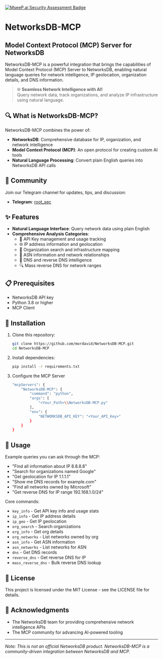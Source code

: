 [![MseeP.ai Security Assessment Badge](https://mseep.net/pr/mordavid-networksdb-mcp-badge.png)](https://mseep.ai/app/mordavid-networksdb-mcp)

# NetworksDB-MCP

## Model Context Protocol (MCP) Server for NetworksDB

NetworksDB-MCP is a powerful integration that brings the capabilities of Model Context Protocol (MCP) Server to NetworksDB, enabling natural language queries for network intelligence, IP geolocation, organization details, and DNS information.

> 🌐 **Seamless Network Intelligence with AI!**  
> Query network data, track organizations, and analyze IP infrastructure using natural language.

## 🔍 What is NetworksDB-MCP?

NetworksDB-MCP combines the power of:

* **NetworksDB**: Comprehensive database for IP, organization, and network intelligence
* **Model Context Protocol (MCP)**: An open protocol for creating custom AI tools
* **Natural Language Processing**: Convert plain English queries into NetworksDB API calls

## 📱 Community

Join our Telegram channel for updates, tips, and discussion:
- **Telegram**: [root_sec](https://t.me/root_sec)
  
## ✨ Features

* **Natural Language Interface**: Query network data using plain English
* **Comprehensive Analysis Categories**:
  * 🔑 API Key management and usage tracking
  * 🌐 IP address information and geolocation
  * 🏢 Organization search and infrastructure mapping
  * 🔢 ASN information and network relationships
  * 📝 DNS and reverse DNS intelligence
  * 🔍 Mass reverse DNS for network ranges

## 📋 Prerequisites

* NetworksDB API key
* Python 3.8 or higher
* MCP Client

## 🔧 Installation

1. Clone this repository:
    ```bash
    git clone https://github.com/mordavid/NetworksDB-MCP.git
    cd NetworksDB-MCP
    ```

2. Install dependencies:
   ```bash
   pip install -r requirements.txt
   ```
3. Configure the MCP Server
    ```bash
    "mcpServers": {
        "NetworksDB-MCP": {
            "command": "python",
            "args": [
                "<Your_Path>\\NetworksDB-MCP.py"
            ],
            "env": {
                "NETWORKSDB_API_KEY": "<Your_API_Key>"
            }
        }
    }
   ```

## 🚀 Usage

Example queries you can ask through the MCP:

* "Find all information about IP 8.8.8.8"
* "Search for organizations named Google"
* "Get geolocation for IP 1.1.1.1"
* "Show me DNS records for example.com"
* "Find all networks owned by Microsoft"
* "Get reverse DNS for IP range 192.168.1.0/24"

Core commands:
- `key_info` - Get API key info and usage stats
- `ip_info` - Get IP address details
- `ip_geo` - Get IP geolocation
- `org_search` - Search organizations
- `org_info` - Get org details
- `org_networks` - List networks owned by org
- `asn_info` - Get ASN information
- `asn_networks` - List networks for ASN
- `dns` - Get DNS records
- `reverse_dns` - Get reverse DNS for IP
- `mass_reverse_dns` - Bulk reverse DNS lookup

## 📜 License

This project is licensed under the MIT License - see the LICENSE file for details.

## 🙏 Acknowledgments

* The NetworksDB team for providing comprehensive network intelligence APIs
* The MCP community for advancing AI-powered tooling

---

_Note: This is not an official NetworksDB product. NetworksDB-MCP is a community-driven integration between NetworksDB and MCP._
